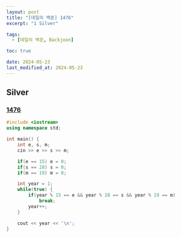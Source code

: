 ```yaml
---
layout: post
title: "[데일리 백준] 1476"
excerpt: "1 Silver"

tags:
  - [데일리 백준, Backjoon]

toc: true

date: 2024-05-23
last_modified_at: 2024-05-23
---
```

## Silver
### [1476][def]

```c++
#include <iostream>
using namespace std;

int main() {
    int e, s, m;
    cin >> e >> s >> m;

    if(e == 15) e = 0;
    if(s == 28) s = 0;
    if(m == 19) m = 0;

    int year = 1;
    while(true) {
        if(year % 15 == e && year % 28 == s && year % 19 == m)
            break;
        year++;
    }

    cout << year << '\n';
}
```

[def]: https://www.acmicpc.net/problem/1476